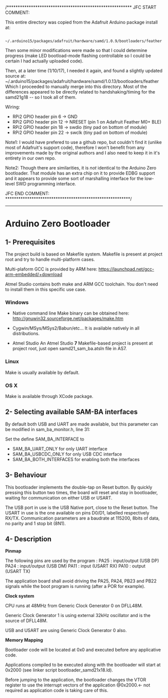 /*********************************************************
JFC START COMMENT: 

This entire directory was copied from the Adafruit Arduino package install at:

     ~/.arduino15/packages/adafruit/hardware/samd/1.0.9/bootloaders/feather
     
Then some minor modifications were made so that I could determine progress (make LED
bootload-mode flashing controllable so I could be certain I had actually uploaded code).

Then, at a later time (1/10/17), I needed it again, and found a slightly updated
source at:
     ~/.arduino15/packages/adafruit/hardware/samd/1.0.13/bootloaders/feather
Which I proceeded to manually merge into this directory.  Most of the differences
appeared to be directly related to handshaking/timing for the samd21g18 -- so I took all of them.


Wiring:
   - RPi2 GPIO header pin 6 -> GND
   - RPi2 GPIO header pin 12 -> NRESET (pin 1 on Adafruit Feather M0+ BLE)
   - RPi2 GPIO header pin 18 -> swdio (tiny pad on bottom of module)
   - RPi2 GPIO header pin 22 -> swclk (tiny pad on bottom of module)
   

Note1: I would have prefered to use a github repo, but couldn't find it (unlike most of Adafruit's support code),
therefore I won't benefit from any improvements made by the original authors and I also need to keep it in it's
entirety in our own repo.

Note2: Though there are similarities, it is *not* identical to the Arduino Zero bootloader.  That module has
an extra chip on it to provide EDBG support and it appears to provide some sort of marshalling interface for
the low-level SWD programming interface.

JFC END COMMENT: 
*********************************************************/


------------------------------------------------
# Arduino Zero Bootloader

## 1- Prerequisites

The project build is based on Makefile system.
Makefile is present at project root and try to handle multi-platform cases.

Multi-plaform GCC is provided by ARM here: https://launchpad.net/gcc-arm-embedded/+download

Atmel Studio contains both make and ARM GCC toolchain. You don't need to install them in this specific use case.

### Windows

* Native command line
Make binary can be obtained here: http://gnuwin32.sourceforge.net/packages/make.htm

* Cygwin/MSys/MSys2/Babun/etc...
It is available natively in all distributions.

* Atmel Studio
An Atmel Studio **7** Makefile-based project is present at project root, just open samd21_sam_ba.atsln file in AS7.

### Linux

Make is usually available by default.

### OS X

Make is available through XCode package.


## 2- Selecting available SAM-BA interfaces

By default both USB and UART are made available, but this parameter can be modified in sam_ba_monitor.h, line 31:

Set the define SAM_BA_INTERFACE to
* SAM_BA_UART_ONLY for only UART interface
* SAM_BA_USBCDC_ONLY for only USB CDC interface
* SAM_BA_BOTH_INTERFACES for enabling both the interfaces

## 3- Behaviour

This bootloader implements the double-tap on Reset button.
By quickly pressing this button two times, the board will reset and stay in bootloader, waiting for communication on either USB or USART.

The USB port in use is the USB Native port, close to the Reset button.
The USART in use is the one available on pins D0/D1, labelled respectively RX/TX. Communication parameters are a baudrate at 115200, 8bits of data, no parity and 1 stop bit (8N1).

## 4- Description

**Pinmap**

The following pins are used by the program :
PA25 : input/output (USB DP)
PA24 : input/output (USB DM)
PA11 : input (USART RX)
PA10 : output (USART TX)

The application board shall avoid driving the PA25, PA24, PB23 and PB22 signals while the boot program is running (after a POR for example).

**Clock system**

CPU runs at 48MHz from Generic Clock Generator 0 on DFLL48M.

Generic Clock Generator 1 is using external 32kHz oscillator and is the source of DFLL48M.

USB and USART are using Generic Clock Generator 0 also.

**Memory Mapping**

Bootloader code will be located at 0x0 and executed before any applicative code.

Applications compiled to be executed along with the bootloader will start at 0x2000 (see linker script bootloader_samd21x18.ld).

Before jumping to the application, the bootloader changes the VTOR register to use the interrupt vectors of the application @0x2000.<- not required as application code is taking care of this.
